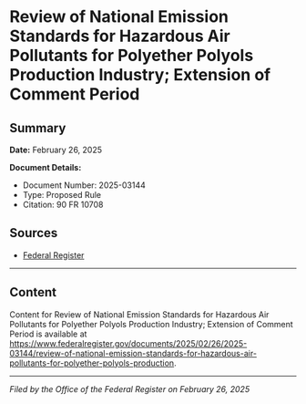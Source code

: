 # Review of National Emission Standards for Hazardous Air Pollutants for Polyether Polyols Production Industry; Extension of Comment Period

## Summary

**Date:** February 26, 2025

**Document Details:**
- Document Number: 2025-03144
- Type: Proposed Rule
- Citation: 90 FR 10708

## Sources
- [Federal Register](https://www.federalregister.gov/documents/2025/02/26/2025-03144/review-of-national-emission-standards-for-hazardous-air-pollutants-for-polyether-polyols-production)

---

## Content

Content for Review of National Emission Standards for Hazardous Air Pollutants for Polyether Polyols Production Industry; Extension of Comment Period is available at https://www.federalregister.gov/documents/2025/02/26/2025-03144/review-of-national-emission-standards-for-hazardous-air-pollutants-for-polyether-polyols-production.

---

*Filed by the Office of the Federal Register on February 26, 2025*
